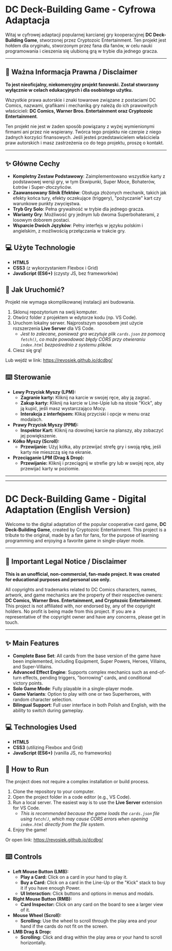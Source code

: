 # DC Deck-Building Game - Cyfrowa Adaptacja

Witaj w cyfrowej adaptacji popularnej karcianej gry kooperacyjnej **DC Deck-Building Game**, stworzonej przez Cryptozoic Entertainment. Ten projekt jest hołdem dla oryginału, stworzonym przez fana dla fanów, w celu nauki programowania i cieszenia się ulubioną grą w trybie dla jednego gracza.



---

## 📜 Ważna Informacja Prawna / Disclaimer

**To jest nieoficjalny, niekomercyjny projekt fanowski. Został stworzony wyłącznie w celach edukacyjnych i dla osobistego użytku.**

Wszystkie prawa autorskie i znaki towarowe związane z postaciami DC Comics, nazwami, grafikami i mechaniką gry należą do ich prawowitych właścicieli: **DC Comics, Warner Bros. Entertainment oraz Cryptozoic Entertainment**.

Ten projekt nie jest w żaden sposób powiązany z wyżej wymienionymi firmami ani przez nie wspierany. Twórca tego projektu nie czerpie z niego żadnych korzyści finansowych. Jeśli jesteś przedstawicielem właściciela praw autorskich i masz zastrzeżenia co do tego projektu, proszę o kontakt.

---

## ✨ Główne Cechy

* **Kompletny Zestaw Podstawowy**: Zaimplementowano wszystkie karty z podstawowej wersji gry, w tym Ekwipunki, Super Moce, Bohaterów, Łotrów i Super-złoczyńców.
* **Zaawansowany Silnik Efektów**: Obsługa złożonych mechanik, takich jak efekty końca tury, efekty oczekujące (triggery), "pożyczanie" kart czy warunkowe punkty zwycięstwa.
* **Tryb Gry Solo**: Pełna grywalność w trybie dla jednego gracza.
* **Warianty Gry**: Możliwość gry jednym lub dwoma Superbohaterami, z losowym doborem postaci.
* **Wsparcie Dwóch Języków**: Pełny interfejs w języku polskim i angielskim, z możliwością przełączania w trakcie gry.

## 💻 Użyte Technologie

* **HTML5**
* **CSS3** (z wykorzystaniem Flexbox i Grid)
* **JavaScript (ES6+)** (czysty JS, bez frameworków)

## 🚀 Jak Uruchomić?

Projekt nie wymaga skomplikowanej instalacji ani budowania.

1.  Sklonuj repozytorium na swój komputer.
2.  Otwórz folder z projektem w edytorze kodu (np. VS Code).
3.  Uruchom lokalny serwer. Najprostszym sposobem jest użycie rozszerzenia **Live Server** dla VS Code.
    * *Jest to zalecane, ponieważ gra wczytuje plik `cards.json` za pomocą `fetch()`, co może powodować błędy CORS przy otwieraniu `index.html` bezpośrednio z systemu plików.*
4.  Ciesz się grą!

 Lub wejdź w link: https://revosiek.github.io/dcdbg/

## ⌨️ Sterowanie

* **Lewy Przycisk Myszy (LPM):**
    * **Zagranie karty:** Kliknij na karcie w swojej ręce, aby ją zagrać.
    * **Zakup karty:** Kliknij na karcie w Line-Upie lub na stosie "Kick", aby ją kupić, jeśli masz wystarczająco Mocy.
    * **Interakcja z interfejsem:** Klikaj przyciski i opcje w menu oraz modalach.
* **Prawy Przycisk Myszy (PPM):**
    * **Inspektor Kart:** Kliknij na dowolnej karcie na planszy, aby zobaczyć jej powiększenie.
* **Kółko Myszy (Scroll):**
    * **Przewijanie:** Użyj kółka, aby przewijać strefę gry i swoją rękę, jeśli karty nie mieszczą się na ekranie.
* **Przeciąganie LPM (Drag & Drop):**
    * **Przewijanie:** Kliknij i przeciągnij w strefie gry lub w swojej ręce, aby przewijać karty w poziomie.

---
---

# DC Deck-Building Game - Digital Adaptation (English Version)

Welcome to the digital adaptation of the popular cooperative card game, **DC Deck-Building Game**, created by Cryptozoic Entertainment. This project is a tribute to the original, made by a fan for fans, for the purpose of learning programming and enjoying a favorite game in single-player mode.



---

## 📜 Important Legal Notice / Disclaimer

**This is an unofficial, non-commercial, fan-made project. It was created for educational purposes and personal use only.**

All copyrights and trademarks related to DC Comics characters, names, artwork, and game mechanics are the property of their respective owners: **DC Comics, Warner Bros. Entertainment, and Cryptozoic Entertainment**. This project is not affiliated with, nor endorsed by, any of the copyright holders. No profit is being made from this project. If you are a representative of the copyright owner and have any concerns, please get in touch.

---

## ✨ Main Features

* **Complete Base Set**: All cards from the base version of the game have been implemented, including Equipment, Super Powers, Heroes, Villains, and Super-Villains.
* **Advanced Effect Engine**: Supports complex mechanics such as end-of-turn effects, pending triggers, "borrowing" cards, and conditional victory points.
* **Solo Game Mode**: Fully playable in a single-player mode.
* **Game Variants**: Option to play with one or two Superheroes, with random character selection.
* **Bilingual Support**: Full user interface in both Polish and English, with the ability to switch during gameplay.

## 💻 Technologies Used

* **HTML5**
* **CSS3** (utilizing Flexbox and Grid)
* **JavaScript (ES6+)** (vanilla JS, no frameworks)

## 🚀 How to Run

The project does not require a complex installation or build process.

1.  Clone the repository to your computer.
2.  Open the project folder in a code editor (e.g., VS Code).
3.  Run a local server. The easiest way is to use the **Live Server** extension for VS Code.
    * *This is recommended because the game loads the `cards.json` file using `fetch()`, which may cause CORS errors when opening `index.html` directly from the file system.*
4.  Enjoy the game!

 Or open link: https://revosiek.github.io/dcdbg/

## ⌨️ Controls

* **Left Mouse Button (LMB):**
    * **Play a Card:** Click on a card in your hand to play it.
    * **Buy a Card:** Click on a card in the Line-Up or the "Kick" stack to buy it if you have enough Power.
    * **UI Interaction:** Click buttons and options in menus and modals.
* **Right Mouse Button (RMB):**
    * **Card Inspector:** Click on any card on the board to see a larger view of it.
* **Mouse Wheel (Scroll):**
    * **Scrolling:** Use the wheel to scroll through the play area and your hand if the cards do not fit on the screen.
* **LMB Drag & Drop:**
    * **Scrolling:** Click and drag within the play area or your hand to scroll horizontally.
